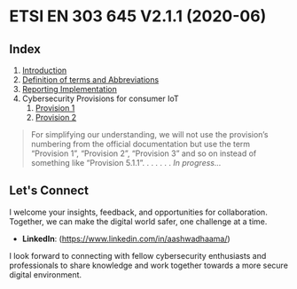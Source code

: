 # ETSI EN 303 645 V2.1.1 (2020-06)

## Index

1. [Introduction](Introduction.md)
2. [Definition of terms and Abbreviations](Definition_of_terms_and_Abbreviations.md)
3. [Reporting Implementation](Reporting_Implementation.md)
4. Cybersecurity Provisions for consumer IoT
   1. [Provision 1](Provision_1.md)
   2. [Provision 2](Provision_2.md)

> For simplifying our understanding, we will not use the provision’s numbering from the official documentation but use the term “Provision 1”, “Provision 2”, “Provision 3” and so on instead of something like “Provision 5.1.1”.
.
.
.
.
.
.
_In progress..._

## Let's Connect

I welcome your insights, feedback, and opportunities for collaboration. Together, we can make the digital world safer, one challenge at a time.

- **LinkedIn**: (https://www.linkedin.com/in/aashwadhaama/)

I look forward to connecting with fellow cybersecurity enthusiasts and professionals to share knowledge and work together towards a more secure digital environment.
